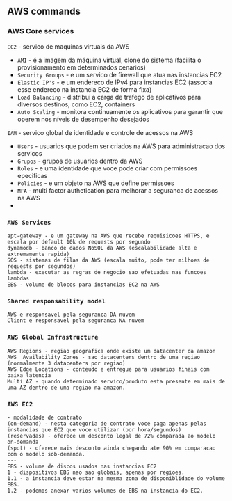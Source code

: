 ## AWS commands

### AWS Core services

`EC2` - servico de maquinas virtuais da AWS
  - `AMI` - é a imagem da máquina virtual, clone do sistema (facilita o provisionamento em determinados cenarios)
  - `Security Groups` - e um servico de firewall que atua nas instancias EC2
  - `Elastic IP's` - e um endereco de IPv4 para instancias EC2 (associa esse endereco na instancia EC2 de forma fixa)
  - `Load Balancing` - distribui a carga de trafego de aplicativos para diversos destinos, como EC2, containers
  - `Auto Scaling` - monitora continuamente os aplicativos para garantir que operem nos níveis de desempenho desejados

`IAM` - servico global de identidade e controle de acessos na AWS
  - `Users` - usuarios que podem ser criados na AWS para administracao dos servicos
  - `Grupos` - grupos de usuarios dentro da AWS
  - `Roles` - e uma identidade que voce pode criar com permissoes epecificas
  - `Policies` - e um objeto na AWS que define permissoes
  - `MFA` - multi factor authetication para melhorar a seguranca de acessos na AWS
  - 







### `AWS Services`

```
apt-gateway - e um gateway na AWS que recebe requisicoes HTTPS, e escala por default 10k de requests por segundo
dynamodb - banco de dados NoSQL da AWS (escalabilidade alta e extremamente rapida)
SQS - sistemas de filas da AWS (escala muito, pode ter milhoes de requests por segundos)
lambda - executar as regras de negocio sao efetuadas nas funcoes lambdas
EBS - volume de blocos para instancias EC2 na AWS
```

### `Shared responsability model`

```
AWS e responsavel pela seguranca DA nuvem
Client e responsavel pela seguranca NA nuvem
```

### `AWS Global Infrastructure`

```
AWS Regions - regiao geografica onde existe um datacenter da amazon
AWS  Availability Zones - sao datacenters dentro de uma regiao (normalmente 3 datacenters por regiao)
AWS Edge Locations - conteudo e entregue para usuarios finais com baixa latencia
Multi AZ - quando determinado servico/produto esta presente em mais de uma AZ dentro de uma regiao na amazon.
```

### `AWS EC2`

```
- modalidade de contrato 
(on-demand) - nesta categoria de contrato voce paga apenas pelas instancias que EC2 que voce utilizar (por hora/segundos)
(reservadas) - oferece um desconto legal de 72% comparada ao modelo on-demanda
(spot) - oferece mais desconto ainda chegando ate 90% em comparacao com o modelo sob-demanda.
---
EBS - volume de discos usados nas instancias EC2
1 - dispositivos EBS nao sao globais, apenas por regioes.
1.1 - a instancia deve estar na mesma zona de disponiblidade do volume EBS.
1.2 - podemos anexar varios volumes de EBS na instancia do EC2.











```

